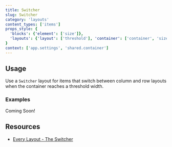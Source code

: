 ```yaml
---
title: Switcher
slug: Switcher
category: 'layouts'
content_types: ['items']
props_style: {
  'blocks': {'element': ['size']},
  'layouts': {'layout': ['threshold'], 'container': ['container', 'size'] }
}
context: ['app.settings', 'shared.container']
---
```


## Usage

Use a `Switcher` layout for items that switch between column and row layouts when the container reaches a threshold width.

### Examples

<p class="feedback:prose status:default bg:default:100 variant:bare emoji:default">Coming Soon!</p>

## Resources

- [Every Layout - The Switcher](https://every-layout.dev/layouts/switcher/)
